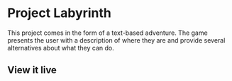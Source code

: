 # Project Labyrinth

This project comes in the form of a text-based adventure. The game presents the user with a description of where they are and provide several alternatives about what they can do.

## View it live
